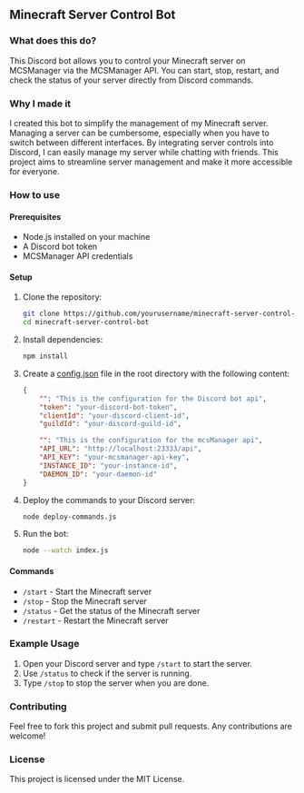 ## Minecraft Server Control Bot

### What does this do?
This Discord bot allows you to control your Minecraft server on MCSManager via the MCSManager API. You can start, stop, restart, and check the status of your server directly from Discord commands.

### Why I made it
I created this bot to simplify the management of my Minecraft server. Managing a server can be cumbersome, especially when you have to switch between different interfaces. By integrating server controls into Discord, I can easily manage my server while chatting with friends. This project aims to streamline server management and make it more accessible for everyone.

### How to use

#### Prerequisites
- Node.js installed on your machine
- A Discord bot token
- MCSManager API credentials

#### Setup

1. Clone the repository:
    ```sh
    git clone https://github.com/yourusername/minecraft-server-control-bot.git
    cd minecraft-server-control-bot
    ```

2. Install dependencies:
    ```sh
    npm install
    ```

3. Create a [config.json](http://_vscodecontentref_/0) file in the root directory with the following content:
    ```json
    {
        "": "This is the configuration for the Discord bot api",
        "token": "your-discord-bot-token",
        "clientId": "your-discord-client-id",
        "guildId": "your-discord-guild-id",

        "": "This is the configuration for the mcsManager api",
        "API_URL": "http://localhost:23333/api",
        "API_KEY": "your-mcsmanager-api-key",
        "INSTANCE_ID": "your-instance-id",
        "DAEMON_ID": "your-daemon-id"
    }
    ```

4. Deploy the commands to your Discord server:
    ```sh
    node deploy-commands.js
    ```

5. Run the bot:
    ```sh
    node --watch index.js
    ```

#### Commands
- `/start` - Start the Minecraft server
- `/stop` - Stop the Minecraft server
- `/status` - Get the status of the Minecraft server
- `/restart` - Restart the Minecraft server

### Example Usage
1. Open your Discord server and type `/start` to start the server.
2. Use `/status` to check if the server is running.
3. Type `/stop` to stop the server when you are done.

### Contributing
Feel free to fork this project and submit pull requests. Any contributions are welcome!

### License
This project is licensed under the MIT License.